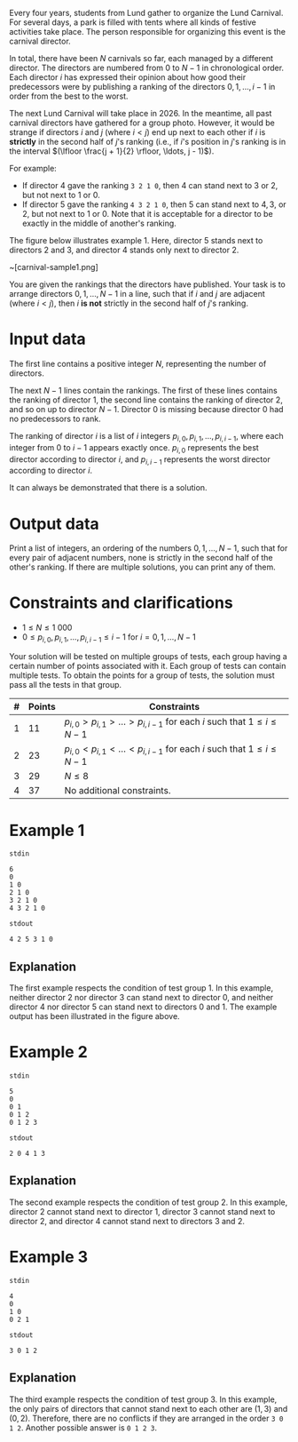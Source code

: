 Every four years, students from Lund gather to organize the Lund Carnival. For several days, a park is filled with tents where all kinds of festive activities take place. The person responsible for organizing this event is the carnival director.

In total, there have been $N$ carnivals so far, each managed by a different director. The directors are numbered from $0$ to $N - 1$ in chronological order. Each director $i$ has expressed their opinion about how good their predecessors were by publishing a ranking of the directors $0, 1, \ldots, i - 1$ in order from the best to the worst.

The next Lund Carnival will take place in 2026. In the meantime, all past carnival directors have gathered for a group photo. However, it would be strange if directors $i$ and $j$ (where $i < j$) end up next to each other if $i$ is **strictly** in the second half of $j$'s ranking (i.e., if $i$'s position in $j$'s ranking is in the interval $(\lfloor \frac{j + 1}{2} \rfloor, \ldots, j - 1)$).

For example:

* If director $4$ gave the ranking `3 2 1 0`, then $4$ can stand next to $3$ or $2$, but not next to $1$ or $0$.
* If director $5$ gave the ranking `4 3 2 1 0`, then $5$ can stand next to $4, 3$, or $2$, but not next to $1$ or $0$. Note that it is acceptable for a director to be exactly in the middle of another's ranking.

The figure below illustrates example 1. Here, director $5$ stands next to directors $2$ and $3$, and director $4$ stands only next to director $2$.

~[carnival-sample1.png]

You are given the rankings that the directors have published. Your task is to arrange directors $0, 1, \ldots, N - 1$ in a line, such that if $i$ and $j$ are adjacent (where $i < j$), then $i$ **is not** strictly in the second half of $j$'s ranking.

# Input data

The first line contains a positive integer $N$, representing the number of directors.

The next $N - 1$ lines contain the rankings. The first of these lines contains the ranking of director $1$, the second line contains the ranking of director $2$, and so on up to director $N - 1$. Director $0$ is missing because director $0$ had no predecessors to rank.

The ranking of director $i$ is a list of $i$ integers $p_{i, 0}, p_{i, 1}, \ldots, p_{i, i - 1}$, where each integer from $0$ to $i - 1$ appears exactly once. $p_{i, 0}$ represents the best director according to director $i$, and $p_{i, i - 1}$ represents the worst director according to director $i$.

It can always be demonstrated that there is a solution.

# Output data

Print a list of integers, an ordering of the numbers $0, 1, \ldots, N - 1$, such that for every pair of adjacent numbers, none is strictly in the second half of the other's ranking. If there are multiple solutions, you can print any of them.

# Constraints and clarifications

* $1 \leq N \leq 1\ 000$
* $0 \leq p_{i, 0}, p_{i, 1}, \ldots, p_{i, i - 1} \leq i - 1$ for $i = 0, 1, \ldots, N - 1$

Your solution will be tested on multiple groups of tests, each group having a certain number of points associated with it. Each group of tests can contain multiple tests. To obtain the points for a group of tests, the solution must pass all the tests in that group.

| # | Points | Constraints          |
| - | ------- | ------------------- |
| 1 | 11      | $p_{i, 0} > p_{i, 1} > \ldots > p_{i, i - 1}$ for each $i$ such that $1 \leq i \leq N - 1$ |
| 2 | 23      | $p_{i, 0} < p_{i, 1} < \ldots < p_{i, i - 1}$ for each $i$ such that $1 \leq i \leq N - 1$  |
| 3 | 29      | $N \leq 8$    |
| 4 | 37      | No additional constraints.  |

# Example 1

`stdin`
```
6
0
1 0
2 1 0
3 2 1 0
4 3 2 1 0
```

`stdout`
```
4 2 5 3 1 0
```

## Explanation

The first example respects the condition of test group 1. In this example, neither director $2$ nor director $3$ can stand next to director $0$, and neither director $4$ nor director $5$ can stand next to directors $0$ and $1$. The example output has been illustrated in the figure above.

# Example 2

`stdin`
```
5
0
0 1
0 1 2
0 1 2 3
```

`stdout`
```
2 0 4 1 3
```

## Explanation

The second example respects the condition of test group 2. In this example, director $2$ cannot stand next to director $1$, director $3$ cannot stand next to director $2$, and director $4$ cannot stand next to directors $3$ and $2$.

# Example 3

`stdin`
```
4
0
1 0
0 2 1
```

`stdout`
```
3 0 1 2
```

## Explanation

The third example respects the condition of test group 3. In this example, the only pairs of directors that cannot stand next to each other are $(1, 3)$ and $(0, 2)$. Therefore, there are no conflicts if they are arranged in the order `3 0 1 2`. Another possible answer is `0 1 2 3`.